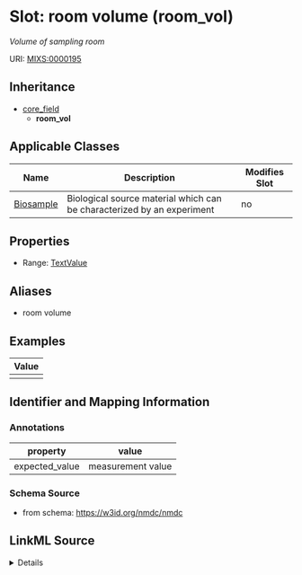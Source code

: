 # Slot: room volume (room_vol)


_Volume of sampling room_



URI: [MIXS:0000195](https://w3id.org/mixs/0000195)




## Inheritance

* [core_field](core_field.md)
    * **room_vol**





## Applicable Classes

| Name | Description | Modifies Slot |
| --- | --- | --- |
[Biosample](Biosample.md) | Biological source material which can be characterized by an experiment |  no  |







## Properties

* Range: [TextValue](TextValue.md)



## Aliases


* room volume




## Examples

| Value |
| --- |
|  |

## Identifier and Mapping Information





### Annotations

| property | value |
| --- | --- |
| expected_value | measurement value || preferred_unit | cubic feet, cubic meter || occurrence | 1 |



### Schema Source


* from schema: https://w3id.org/nmdc/nmdc




## LinkML Source

<details>
```yaml
name: room_vol
annotations:
  expected_value:
    tag: expected_value
    value: measurement value
  preferred_unit:
    tag: preferred_unit
    value: cubic feet, cubic meter
  occurrence:
    tag: occurrence
    value: '1'
description: Volume of sampling room
title: room volume
examples:
- value: ''
from_schema: https://w3id.org/nmdc/nmdc
aliases:
- room volume
rank: 1000
is_a: core field
string_serialization: '{integer} {unit}'
slot_uri: MIXS:0000195
multivalued: false
alias: room_vol
domain_of:
- Biosample
range: TextValue

```
</details>